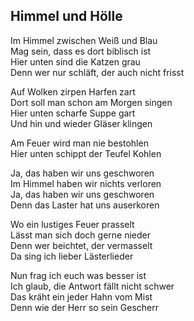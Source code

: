 ## Himmel und Hölle

Im Himmel zwischen Weiß und Blau  
Mag sein, dass es dort biblisch ist  
Hier unten sind die Katzen grau  
Denn wer nur schläft, der auch nicht frisst

Auf Wolken zirpen Harfen zart  
Dort soll man schon am Morgen singen  
Hier unten scharfe Suppe gart  
Und hin und wieder Gläser klingen

Am Feuer wird man nie bestohlen  
Hier unten schippt der Teufel Kohlen

Ja, das haben wir uns geschworen  
Im Himmel haben wir nichts verloren  
Ja, das haben wir uns geschworen  
Denn das Laster hat uns auserkoren

Wo ein lustiges Feuer prasselt  
Lässt man sich doch gerne nieder  
Denn wer beichtet, der vermasselt  
Da sing ich lieber Lästerlieder

Nun frag ich euch was besser ist  
Ich glaub, die Antwort fällt nicht schwer  
Das kräht ein jeder Hahn vom Mist  
Denn wie der Herr so sein Gescherr
